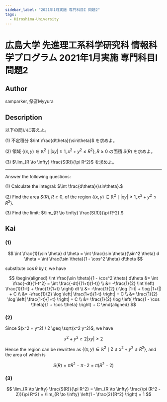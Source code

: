 ```yaml
---
sidebar_label: "2021年1月実施 専門科目I 問題2"
tags:
  - Hiroshima-University
---
```

# 広島大学 先進理工系科学研究科 情報科学プログラム 2021年1月実施 専門科目I 問題2


## **Author**
samparker, 祭音Myyura

## **Description**
以下の問いに答えよ。

(1) 不定積分 $\int \frac{d\theta}{\sin\theta}$ を求めよ。

(2) 領域 $\left\{(x,y) \in \mathbb{R}^2 \mid |xy| \geq 1, x^2 + y^2 \leq R^2 \right\}, R \geq 0$ の面積 $S(R)$ を求めよ。

(3) $\lim_{R \to \infty} \frac{S(R)}{\pi R^2}$ を求めよ。

--------------------------------------------------------

Answer the following questions:

(1) Calculate the integral: $\int \frac{d\theta}{\sin\theta}.$

(2) Find the area $S(R), R \geq 0,$ of the region $\left\{(x,y) \in \mathbb{R}^2 \mid |xy| \geq 1, x^2 + y^2 \leq R^2 \right\}.$

(3) Find the limit: $\lim_{R \to \infty} \frac{S(R)}{\pi R^2}.$

## **Kai**
### (1)

$$
\int \frac{1}{\sin \theta} d \theta = \int \frac{\sin \theta}{\sin^2 \theta} d \theta = \int \frac{\sin \theta}{1 - \cos^2 \theta} d\theta
$$

substitute $\cos \theta$ by $t$, we have

$$
\begin{aligned}
\int \frac{\sin \theta}{1 - \cos^2 \theta} d\theta &= \int \frac{-dt}{1-t^2} = \int \frac{-dt}{(1+t)(1-t)} \\
&= -\frac{1}{2} \int \left( \frac{1}{1-t} + \frac{1}{1+t} \right) dt \\
&= -\frac{1}{2} (-\log |1-t| + \log |1+t|) + C \\
&= -\frac{1}{2} \log \left| \frac{1+t}{1-t} \right| + C \\
&= \frac{1}{2} \log \left| \frac{1-t}{1+t} \right| + C \\
&= \frac{1}{2} \log \left( \frac{1 - \cos \theta}{1 + \cos \theta} \right) + C
\end{aligned}
$$

### (2)
Since $(x^2 + y^2) / 2 \geq \sqrt{x^2 y^2}$, we have

$$
x^2 + y^2 \geq 2 |xy| \geq 2
$$

Hence the region can be rewritten as $\{(x,y) \in \mathbb{R}^2 \mid 2 \leq x^2 + y^2 \leq R^2\}$, and the area of which is

$$
S(R) = \pi R^2 - \pi \cdot2 = \pi (R^2 - 2)
$$

### (3)

$$
\lim_{R \to \infty} \frac{S(R)}{\pi R^2} = \lim_{R \to \infty} \frac{\pi (R^2 - 2)}{\pi R^2} = \lim_{R \to \infty} \left(1 - \frac{2}{R^2} \right) = 1
$$
